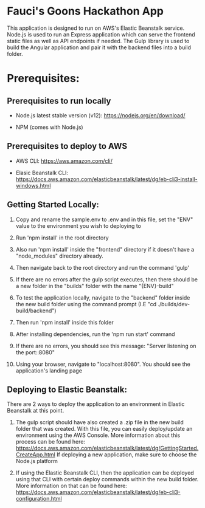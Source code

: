 # Fauci's Goons Hackathon App

This application is designed to run on AWS's Elastic Beanstalk service. Node.js is used to run an Express application which can serve the frontend static files as well as API endpoints if needed. The Gulp library is used to build the Angular application and pair it with the backend files into a build folder. 


# Prerequisites:
## Prerequisites to run locally 
- Node.js latest stable version (v12): https://nodejs.org/en/download/

- NPM (comes with Node.js)

## Prerequisites to deploy to AWS
- AWS CLI: https://aws.amazon.com/cli/

- Elasic Beanstalk CLI: https://docs.aws.amazon.com/elasticbeanstalk/latest/dg/eb-cli3-install-windows.html


## Getting Started Locally:

1) Copy and rename the sample.env to .env and in this file, set the "ENV" value to the environment you wish to deploying to 

2) Run 'npm install' in the root directory

3) Also run 'npm install' inside the "frontend" directory if it doesn't have a "node_modules" directory already.

3) Then navigate back to the root directory and run the command 'gulp'

4) If there are no errors after the gulp script executes, then there should be a new folder in the "builds" folder with the name "{ENV}-build"

5) To test the application locally, navigate to the "backend" folder inside the new build folder using the command prompt (I.E "cd ./builds/dev-build/backend")

6) Then run 'npm install' inside this folder

7) After installing dependencies, run the 'npm run start' command

8) If there are no errors, you should see this message: "Server listening on the port::8080"

9) Using your browser, navigate to "localhost:8080". You should see the application's landing page


## Deploying to Elastic Beanstalk:

There are 2 ways to deploy the application to an environment in Elastic Beanstalk at this point.

1) The gulp script should have also created a .zip file in the new build folder that was created. With this file, you can easily deploy/update an environment using the AWS Console. More information about this process can be found here: https://docs.aws.amazon.com/elasticbeanstalk/latest/dg/GettingStarted.CreateApp.html
If deploying a new application, make sure to choose the Node.js platform

2) If using the Elastic Beanstalk CLI, then the application can be deployed using that CLI with certain deploy commands within the new build folder. More information on that can be found here:
https://docs.aws.amazon.com/elasticbeanstalk/latest/dg/eb-cli3-configuration.html

